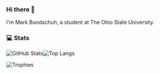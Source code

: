 ### Hi there 👋

I'm Mark Bundschuh, a student at The Ohio State University.

### 💻 Stats

![GitHub Stats](https://github-readme-stats.vercel.app/api?username=mbund&show_icons=true&line_height=20)![Top Langs](https://github-readme-stats.vercel.app/api/top-langs/?username=mbund&exclude_repo=exemplary,nixos-config,gnucl,nix-home,buckeyectf-2022,bpc-2022&hide=C%2B%2B,GDScript,Lua,Jupyter%20Notebook,TeX&layout=compact&custom_title=Favorite%20Languages)

![Trophies](https://github-profile-trophy.vercel.app/?username=mbund&column=8)
